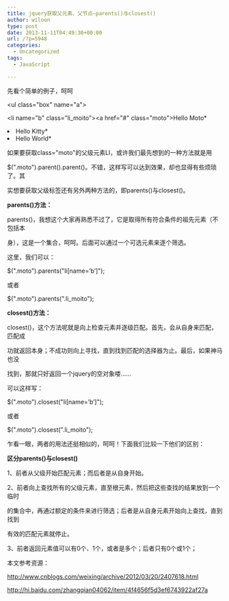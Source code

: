 ```yaml
---
title: jquery获取父元素、父节点–parents()与closest()
author: wiloon
type: post
date: 2013-11-11T04:49:30+00:00
url: /?p=5948
categories:
  - Uncategorized
tags:
  - JavaScript

---
```

先看个简单的例子，呵呵



<ul class="box" name="a">

<li name="b" class="li_moito"><a href="#" class="moto">Hello Moto*</a></li>

<li><a href="#" class="kitty">Hello Kitty*</a></li>

<li><a href="#" class="world">Hello World*</a></li>

</ul>



如果要获取class="moto"的父级元素LI，或许我们最先想到的一种方法就是用



$(".moto").parent().parent()。不错，这样写可以达到效果，却也显得有些烦琐了。其



实想要获取父级标签还有另外两种方法的，即parents()与closest()。



**parents()方法：**

parents()，我想这个大家再熟悉不过了，它是取得所有符合条件的祖先元素（不包括本



身），这是一个集合，呵呵。后面可以通过一个可选元素来逐个筛选。

这里，我们可以：

$(".moto").parents("li[name=&#8217;b&#8217;]");

或者

$(".moto").parents(".li_moito");



**closest()方法：**

closest()，这个方法呢就是向上检查元素并逐级匹配。首先，会从自身来匹配，匹配成



功就返回本身；不成功则向上寻找，直到找到匹配的选择器为止。最后，如果神马也没



找到，那就只好返回一个jquery的空对象喽……

可以这样写：

$(".moto").closest("li[name=&#8217;b&#8217;]");

或者

$(".moto").closest(".li_moito");



乍看一眼，两者的用法还挺相似的，呵呵！下面我们比较一下他们的区别：

**区分parents()与closest()**

1、前者从父级开始匹配元素；而后者是从自身开始。

2、前者向上查找所有的父级元素，直至根元素，然后把这些查找的结果放到一个临时

的集合中，再通过额定的条件来进行筛选；后者是从自身元素开始向上查找，直到找到



有效的匹配元素就停止。

3、前者返回元素值可以有0个、1个，或者是多个；后者只有0个或1个；



本文参考资源：

<a href="http://www.cnblogs.com/weixing/archive/2012/03/20/2407618.html" target="_blank">http://www.cnblogs.com/weixing/archive/2012/03/20/2407618.html</a>

<http://hi.baidu.com/zhangqian04062/item/4f4656f5d3ef6743922af27a>